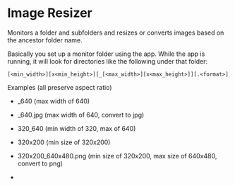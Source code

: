 # Image Resizer

Monitors a folder and subfolders and resizes or converts images based on the ancestor folder name.

Basically you set up a monitor folder using the app. While the app is running, it will look for directories like the following under that folder:

`[<min_width>][x<min_height>][_[<max_width>][x<max_height>]][.<format>]`

Examples (all preserve aspect ratio)

- _640 (max width of 640)

- _640.jpg (max width of 640, convert to jpg)

- 320_640 (min width of 320, max of 640)

- 320x200 (min size of 320x200)

- 320x200_640x480.png (min size of 320x200, max size of 640x480, convert to png)
- 
